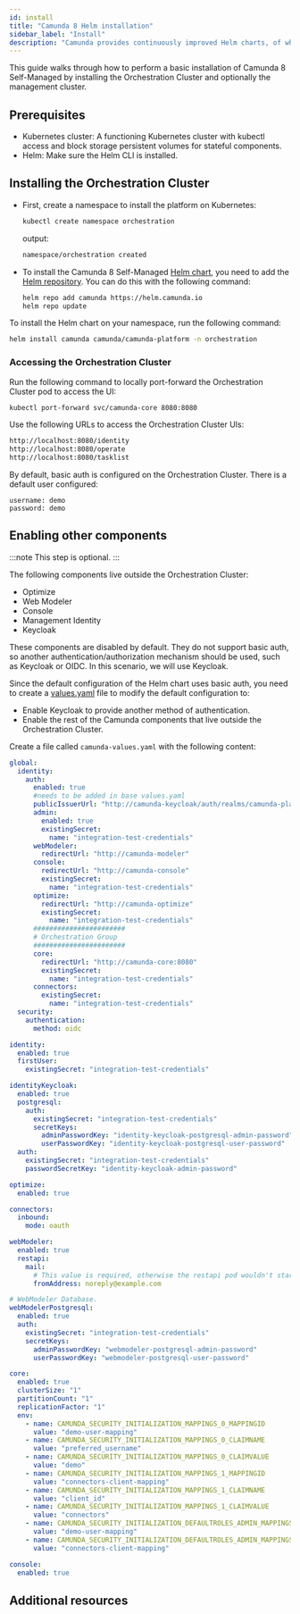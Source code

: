 ```yaml
---
id: install
title: "Camunda 8 Helm installation"
sidebar_label: "Install"
description: "Camunda provides continuously improved Helm charts, of which are not cloud provider-specific so you can choose your Kubernetes provider."
---
```


This guide walks through how to perform a basic installation of Camunda 8 Self-Managed by installing the Orchestration Cluster and optionally the management cluster.

<!-- TODO: add links to explain the Orchestration Cluster and management cluster -->

## Prerequisites

- Kubernetes cluster: A functioning Kubernetes cluster with kubectl access and block storage persistent volumes for stateful components.
- Helm: Make sure the Helm CLI is installed.

## Installing the Orchestration Cluster

- First, create a namespace to install the platform on Kubernetes:
  ```bash
  kubectl create namespace orchestration
  ```
  output:
  ```bash
  namespace/orchestration created
  ```
- To install the Camunda 8 Self-Managed [Helm chart](https://helm.sh/docs/topics/charts/), you need to add the [Helm repository](https://helm.sh/docs/topics/chart_repository/). You can do this with the following command:
  ```bash
  helm repo add camunda https://helm.camunda.io
  helm repo update
  ```

To install the Helm chart on your namespace, run the following command:

```bash
helm install camunda camunda/camunda-platform -n orchestration
```

### Accessing the Orchestration Cluster

Run the following command to locally port-forward the Orchestration Cluster pod to access the UI:

```bash
kubectl port-forward svc/camunda-core 8080:8080
```

Use the following URLs to access the Orchestration Cluster UIs:

```bash
http://localhost:8080/identity
http://localhost:8080/operate
http://localhost:8080/tasklist
```

By default, basic auth is configured on the Orchestration Cluster. There is a default user configured:

```
username: demo
password: demo
```

## Enabling other components

:::note
This step is optional.
:::

<!-- TODO: Add links to doc pages that explain each component. -->

The following components live outside the Orchestration Cluster:

- Optimize
- Web Modeler
- Console
- Management Identity
- Keycloak

These components are disabled by default. They do not support basic auth, so another authentication/authorization mechanism should be used, such as Keycloak or OIDC. In this scenario, we will use Keycloak.

<!-- TODO: Add a suitable link to explain what a values.yaml file is. -->

Since the default configuration of the Helm chart uses basic auth, you need to create a [values.yaml](https://helm.sh/docs/chart_template_guide/values_files/) file to modify the default configuration to:

- Enable Keycloak to provide another method of authentication.
- Enable the rest of the Camunda components that live outside the Orchestration Cluster.

<!-- TODO: Remove setting existingSecret in favor of autoGenerate secrets -->

Create a file called `camunda-values.yaml` with the following content:

```yaml
global:
  identity:
    auth:
      enabled: true
      #needs to be added in base values.yaml
      publicIssuerUrl: "http://camunda-keycloak/auth/realms/camunda-platform"
      admin:
        enabled: true
        existingSecret:
          name: "integration-test-credentials"
      webModeler:
        redirectUrl: "http://camunda-modeler"
      console:
        redirectUrl: "http://camunda-console"
        existingSecret:
          name: "integration-test-credentials"
      optimize:
        redirectUrl: "http://camunda-optimize"
        existingSecret:
          name: "integration-test-credentials"
      #######################
      # Orchestration Group
      #######################
      core:
        redirectUrl: "http://camunda-core:8080"
        existingSecret:
          name: "integration-test-credentials"
      connectors:
        existingSecret:
          name: "integration-test-credentials"
  security:
    authentication:
      method: oidc

identity:
  enabled: true
  firstUser:
    existingSecret: "integration-test-credentials"

identityKeycloak:
  enabled: true
  postgresql:
    auth:
      existingSecret: "integration-test-credentials"
      secretKeys:
        adminPasswordKey: "identity-keycloak-postgresql-admin-password"
        userPasswordKey: "identity-keycloak-postgresql-user-password"
  auth:
    existingSecret: "integration-test-credentials"
    passwordSecretKey: "identity-keycloak-admin-password"

optimize:
  enabled: true

connectors:
  inbound:
    mode: oauth

webModeler:
  enabled: true
  restapi:
    mail:
      # This value is required, otherwise the restapi pod wouldn't start.
      fromAddress: noreply@example.com

# WebModeler Database.
webModelerPostgresql:
  enabled: true
  auth:
    existingSecret: "integration-test-credentials"
    secretKeys:
      adminPasswordKey: "webmodeler-postgresql-admin-password"
      userPasswordKey: "webmodeler-postgresql-user-password"

core:
  enabled: true
  clusterSize: "1"
  partitionCount: "1"
  replicationFactor: "1"
  env:
    - name: CAMUNDA_SECURITY_INITIALIZATION_MAPPINGS_0_MAPPINGID
      value: "demo-user-mapping"
    - name: CAMUNDA_SECURITY_INITIALIZATION_MAPPINGS_0_CLAIMNAME
      value: "preferred_username"
    - name: CAMUNDA_SECURITY_INITIALIZATION_MAPPINGS_0_CLAIMVALUE
      value: "demo"
    - name: CAMUNDA_SECURITY_INITIALIZATION_MAPPINGS_1_MAPPINGID
      value: "connectors-client-mapping"
    - name: CAMUNDA_SECURITY_INITIALIZATION_MAPPINGS_1_CLAIMNAME
      value: "client_id"
    - name: CAMUNDA_SECURITY_INITIALIZATION_MAPPINGS_1_CLAIMVALUE
      value: "connectors"
    - name: CAMUNDA_SECURITY_INITIALIZATION_DEFAULTROLES_ADMIN_MAPPINGS_0
      value: "demo-user-mapping"
    - name: CAMUNDA_SECURITY_INITIALIZATION_DEFAULTROLES_ADMIN_MAPPINGS_1
      value: "connectors-client-mapping"

console:
  enabled: true
```

<!-- TODO: Add a section about port-forward. Currently, port-forward is not working because the redirect URIs are configured with the Kubernetes service names. If the redirect URIs are set to localhost, the Orchestration Cluster will be unhealthy since it cannot access Keycloak through localhost. -->

## Additional resources

<!-- TODO: Add links to the following:
- Basic auth guide
- Enable Keycloak guide
- Enable OIDC guide
- Explanation of management/Orchestration Cluster -->

<!--## Next steps

If you would like to further customize the Camunda 8 Self-Managed Helm chart, please proceed to the following section:-->

